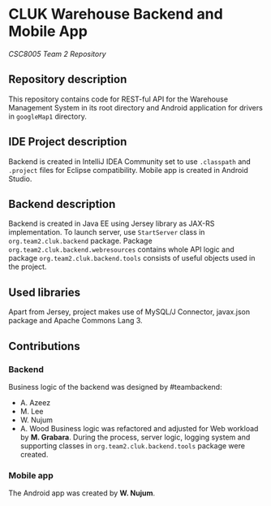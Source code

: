 # CLUK Warehouse Backend and Mobile App
*CSC8005 Team 2 Repository*
## Repository description
This repository contains code for REST-ful API for the
Warehouse Management System in its root directory and 
Android application for drivers in `googleMap1` directory.
## IDE Project description
Backend is created in IntelliJ IDEA Community set to use
`.classpath` and `.project` files for Eclipse compatibility. 
Mobile app is created in Android Studio.
## Backend description
Backend is created in Java EE using Jersey library as JAX-RS
implementation. To launch server, use `StartServer` class 
in `org.team2.cluk.backend` package. 
Package `org.team2.cluk.backend.webresources` contains
whole API logic and package `org.team2.cluk.backend.tools`
consists of useful objects used in the project.
## Used libraries
Apart from Jersey, project makes use of MySQL/J Connector,
javax.json package and Apache Commons Lang 3.
## Contributions
### Backend
Business logic of the backend was designed by #teambackend:
* A. Azeez
* M. Lee
* W. Nujum
* A. Wood
Business logic was refactored and adjusted for Web workload by 
**M. Grabara**. During the process, server logic, logging 
system and supporting classes in `org.team2.cluk.backend.tools` 
package were created.
### Mobile app
The Android app was created by **W. Nujum**.